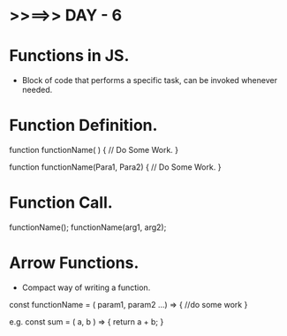 # >>==>> DAY - 6

# Functions in JS.

- Block of code that performs a specific task, can be invoked whenever needed.

# Function Definition.

function functionName( ) {
// Do Some Work.
}

function functionName(Para1, Para2) {
// Do Some Work.
}

# Function Call.

functionName();
functionName(arg1, arg2);

# Arrow Functions.

- Compact way of writing a function.

const functionName = ( param1, param2 ...) => {
//do some work
}

e.g.
const sum = ( a, b ) => {
return a + b;
}
